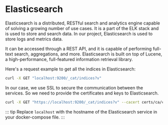 # Elasticsearch

Elasticsearch is a distributed, RESTful search and analytics engine capable of solving a growing number of use cases. It is a part of the ELK stack and is used to store and search data. In our project, Elasticsearch is used to store logs and metrics data.


It can be accessed through a REST API, and it is capable of performing full-text search, aggregations, and more. Elasticsearch is built on top of Lucene, a high-performance, full-featured information retrieval library.


Here's a request example to get all the indices in Elasticsearch:

```bash
curl -X GET "localhost:9200/_cat/indices?v"
```

In our case, we use SSL to secure the communication between the services. So we need to provide the certificates and keys to Elasticsearch. 

```bash
curl -X GET "https://localhost:9200/_cat/indices?v" --cacert certs/ca/ca.crt --cert certs/es/es.crt --key certs/es/es.key
```

::: tip
Replace `localhost` with the hostname of the Elasticsearch service in your docker-compose file.
:::